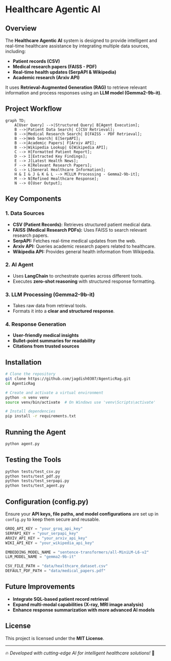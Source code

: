 # Healthcare Agentic AI

## Overview
The **Healthcare Agentic AI** system is designed to provide intelligent and real-time healthcare assistance by integrating multiple data sources, including:
- **Patient records (CSV)**
- **Medical research papers (FAISS - PDF)**
- **Real-time health updates (SerpAPI & Wikipedia)**
- **Academic research (Arxiv API)**

It uses **Retrieval-Augmented Generation (RAG)** to retrieve relevant information and process responses using an **LLM model (Gemma2-9b-it)**.

## Project Workflow

```mermaid
graph TD;
    A[User Query] -->|Structured Query| B[Agent Execution];
    B -->|Patient Data Search| C[CSV Retrieval];
    B -->|Medical Research Search| D[FAISS - PDF Retrieval];
    B -->|Web Search| E[SerpAPI];
    B -->|Academic Papers| F[Arxiv API];
    B -->|Wikipedia Lookup| G[Wikipedia API];
    C --> H[Formatted Patient Report];
    D --> I[Extracted Key Findings];
    E --> J[Latest Health News];
    F --> K[Relevant Research Papers];
    G --> L[General Healthcare Information];
    H & I & J & K & L --> M[LLM Processing - Gemma2-9b-it];
    M --> N[Refined Healthcare Response];
    N --> O[User Output];
```

## Key Components

### 1. **Data Sources**
- **CSV (Patient Records):** Retrieves structured patient medical data.
- **FAISS (Medical Research PDFs):** Uses FAISS to search relevant research papers.
- **SerpAPI:** Fetches real-time medical updates from the web.
- **Arxiv API:** Queries academic research papers related to healthcare.
- **Wikipedia API:** Provides general health information from Wikipedia.

### 2. **AI Agent**
- Uses **LangChain** to orchestrate queries across different tools.
- Executes **zero-shot reasoning** with structured response formatting.

### 3. **LLM Processing (Gemma2-9b-it)**
- Takes raw data from retrieval tools.
- Formats it into a **clear and structured response**.

### 4. **Response Generation**
- **User-friendly medical insights**
- **Bullet-point summaries for readability**
- **Citations from trusted sources**

## Installation
```bash
# Clone the repository
git clone https://github.com/jagdish0307/AgenticRag.git
cd AgenticRag

# Create and activate a virtual environment
python -m venv venv
source venv/bin/activate  # On Windows use 'venv\Scripts\activate'

# Install dependencies
pip install -r requirements.txt
```

## Running the Agent
```bash
python agent.py
```

## Testing the Tools
```bash
python tests/test_csv.py
python tests/test_pdf.py
python tests/test_serpapi.py
python tests/test_agent.py
```

## Configuration (config.py)
Ensure your **API keys, file paths, and model configurations** are set up in `config.py` to keep them secure and reusable.

```python
GROQ_API_KEY = "your_groq_api_key"
SERPAPI_KEY = "your_serpapi_key"
ARXIV_API_KEY = "your_arxiv_api_key"
WIKI_API_KEY = "your_wikipedia_api_key"

EMBEDDING_MODEL_NAME = "sentence-transformers/all-MiniLM-L6-v2"
LLM_MODEL_NAME = "gemma2-9b-it"

CSV_FILE_PATH = "data/healthcare_dataset.csv"
DEFAULT_PDF_PATH = "data/medical_papers.pdf"
```

## Future Improvements
- **Integrate SQL-based patient record retrieval**
- **Expand multi-modal capabilities (X-ray, MRI image analysis)**
- **Enhance response summarization with more advanced AI models**

## License
This project is licensed under the **MIT License**.

---

🔥 *Developed with cutting-edge AI for intelligent healthcare solutions!* 🚀

